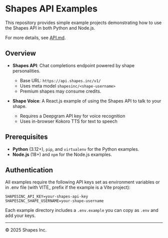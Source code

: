 # Shapes API Examples

This repository provides simple example projects demonstrating how to use the Shapes API in both Python and Node.js.

For more details, see [API.md](API.md).

## Overview

- **Shapes API**: Chat completions endpoint powered by shape personalities.
  - Base URL: `https://api.shapes.inc/v1/`
  - Uses meta model `shapesinc/<shape-username>`
  - Premium shapes may consume credits.

- **Shape Voice**: A React.js example of using the Shapes API to talk to your shape.
  - Requires a Deepgram API key for voice recognition
  - Uses in-browser Kokoro TTS for text to speech

## Prerequisites

- **Python** (3.12+), `pip`, and `virtualenv` for the Python examples.
- **Node.js** (18+) and `npm` for the Node.js examples.

## Authentication

All examples require the following API keys set as environment variables
or in .env file (with VITE_ prefix if the example is a Vite project):

```
SHAPESINC_API_KEY=your-shapes-api-key
SHAPESINC_SHAPE_USERNAME=your-shape-username
```

Each example directory includes a `.env.example` you can copy as `.env` and add your keys.

---
© 2025 Shapes Inc.
